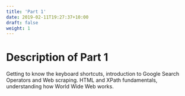 ```yaml
---
title: 'Part 1'
date: 2019-02-11T19:27:37+10:00
draft: false
weight: 1
---
```


# Description of Part 1

Getting to know the keyboard shortcuts, introduction to Google Search Operators and Web scraping. HTML and XPath fundamentals, understanding how World Wide Web works.